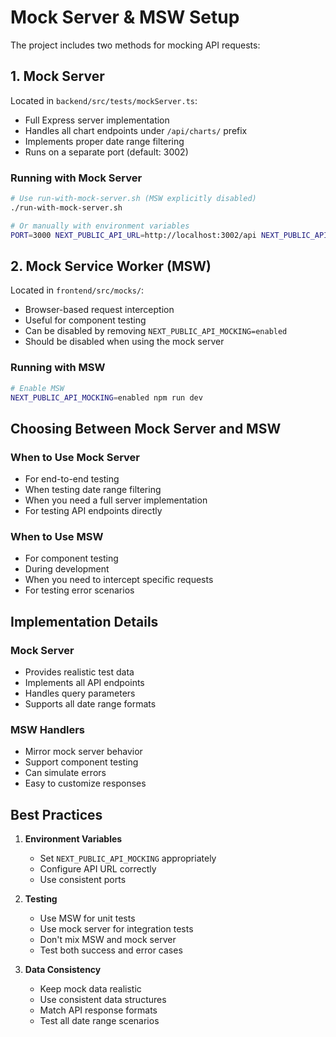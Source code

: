 # Mock Server & MSW Setup

The project includes two methods for mocking API requests:

## 1. Mock Server

Located in `backend/src/tests/mockServer.ts`:
- Full Express server implementation
- Handles all chart endpoints under `/api/charts/` prefix
- Implements proper date range filtering
- Runs on a separate port (default: 3002)

### Running with Mock Server

```bash
# Use run-with-mock-server.sh (MSW explicitly disabled)
./run-with-mock-server.sh

# Or manually with environment variables
PORT=3000 NEXT_PUBLIC_API_URL=http://localhost:3002/api NEXT_PUBLIC_API_MOCKING=disabled npm run dev
```

## 2. Mock Service Worker (MSW)

Located in `frontend/src/mocks/`:
- Browser-based request interception
- Useful for component testing
- Can be disabled by removing `NEXT_PUBLIC_API_MOCKING=enabled`
- Should be disabled when using the mock server

### Running with MSW

```bash
# Enable MSW
NEXT_PUBLIC_API_MOCKING=enabled npm run dev
```

## Choosing Between Mock Server and MSW

### When to Use Mock Server
- For end-to-end testing
- When testing date range filtering
- When you need a full server implementation
- For testing API endpoints directly

### When to Use MSW
- For component testing
- During development
- When you need to intercept specific requests
- For testing error scenarios

## Implementation Details

### Mock Server
- Provides realistic test data
- Implements all API endpoints
- Handles query parameters
- Supports all date range formats

### MSW Handlers
- Mirror mock server behavior
- Support component testing
- Can simulate errors
- Easy to customize responses

## Best Practices

1. **Environment Variables**
   - Set `NEXT_PUBLIC_API_MOCKING` appropriately
   - Configure API URL correctly
   - Use consistent ports

2. **Testing**
   - Use MSW for unit tests
   - Use mock server for integration tests
   - Don't mix MSW and mock server
   - Test both success and error cases

3. **Data Consistency**
   - Keep mock data realistic
   - Use consistent data structures
   - Match API response formats
   - Test all date range scenarios
